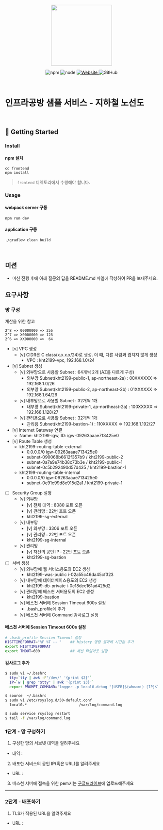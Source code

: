 <p align="center">
    <img width="200px;" src="https://raw.githubusercontent.com/woowacourse/atdd-subway-admin-frontend/master/images/main_logo.png"/>
</p>
<p align="center">
  <img alt="npm" src="https://img.shields.io/badge/npm-%3E%3D%205.5.0-blue">
  <img alt="node" src="https://img.shields.io/badge/node-%3E%3D%209.3.0-blue">
  <a href="https://edu.nextstep.camp/c/R89PYi5H" alt="nextstep atdd">
    <img alt="Website" src="https://img.shields.io/website?url=https%3A%2F%2Fedu.nextstep.camp%2Fc%2FR89PYi5H">
  </a>
  <img alt="GitHub" src="https://img.shields.io/github/license/next-step/atdd-subway-service">
</p>

<br>

# 인프라공방 샘플 서비스 - 지하철 노선도

<br>

## 🚀 Getting Started

### Install
#### npm 설치
```
cd frontend
npm install
```
> `frontend` 디렉토리에서 수행해야 합니다.

### Usage
#### webpack server 구동
```
npm run dev
```
#### application 구동
```
./gradlew clean build
```
<br>

## 미션

* 미션 진행 후에 아래 질문의 답을 README.md 파일에 작성하여 PR을 보내주세요.

## 요구사항

### 망 구성
계산을 위한 참고  
```
2^8 => 00000000 => 256  
2^7 => X0000000 => 128  
2^6 => XX000000 =>  64
```
- [v] VPC 생성
  - [v] CIDR은 C class(x.x.x.x/24)로 생성. 이 때, 다른 사람과 겹치지 않게 생성
    - VPC : kht2199-vpc, 192.168.1.0/24
- [v] Subnet 생성
  - [v] 외부망으로 사용할 Subnet : 64개씩 2개 (AZ를 다르게 구성)
    - 외부망 Subnet(kht2199-public-1, ap-northeast-2a) : 00XXXXXX => 192.168.1.0/26
    - 외부망 Subnet(kht2199-public-2, ap-northeast-2b) : 01XXXXXX => 192.168.1.64/26
  - [v] 내부망으로 사용할 Subnet : 32개씩 1개
    - 내부망 Subnet(kht2199-private-1, ap-northeast-2a) : 100XXXXX => 192.168.1.128/27
  - [v] 관리용으로 사용할 Subnet : 32개씩 1개
    - 관리용 Subnet(kht2199-bastion-1) : 110XXXXX => 192.168.1.192/27
- [v] Internet Gateway 연결
  - Name: kht2199-igw, ID: igw-09263aaae713425e0
- [v] Route Table 생성
  - kht2199-routing-table-external
    - 0.0.0.0/0	igw-09263aaae713425e0
    - subnet-090068b6612f357b9 / kht2199-public-2
    - subnet-0a7a9e74b38c73b3e / kht2199-public-1
    - subnet-0c5b292490d57d435 / kht2199-bastion-1
  - kht2199-routing-table-internal
    - 0.0.0.0/0	igw-09263aaae713425e0
    - subnet-0e91c99d8e915d2a1 / kht2199-private-1
- [ ] Security Group 설정
  - [v] 외부망
    - [v] 전체 대역 : 8080 포트 오픈
    - [v] 관리망 : 22번 포트 오픈
    - kht2199-sg-external
  - [v] 내부망
    - [v] 외부망 : 3306 포트 오픈
    - [v] 관리망 : 22번 포트 오픈
    - kht2199-sg-internal
  - [v] 관리망
    - [v] 자신의 공인 IP : 22번 포트 오픈
    - kht2199-sg-bastion
- [ ] 서버 생성
  - [v] 외부망에 웹 서비스용도의 EC2 생성
    - kht2199-was-public i-02a55c46da45cf323
  - [v] 내부망에 데이터베이스용도의 EC2 생성
    - kht2199-db-private i-0c18dce161ad425d2
  - [v] 관리망에 베스쳔 서버용도의 EC2 생성
    - kht2199-bastion
  - [v] 베스쳔 서버에 Session Timeout 600s 설정
    - .bash_profile에 추가
  - [v] 베스쳔 서버에 Command 감사로그 설정
  
#### 베스쳔 서버에 Session Timeout 600s 설정
```bash
# .bash_profile Session Timeout 설정
HISTTIMEFORMAT="%F %T -- "    ## history 명령 결과에 시간값 추가
export HISTTIMEFORMAT
export TMOUT=600              ## 세션 타임아웃 설정
``` 

#### 감사로그 추가
```bash
$ sudo vi ~/.bashrc
  tty=`tty | awk -F"/dev/" '{print $2}'`
  IP=`w | grep "$tty" | awk '{print $3}'`
  export PROMPT_COMMAND='logger -p local0.debug "[USER]$(whoami) [IP]$IP [PID]$$ [PWD]`pwd` [COMMAND] $(history 1 | sed "s/^[ ]*[0-9]\+[ ]*//" )"'

$ source  ~/.bashrc
$ sudo vi /etc/rsyslog.d/50-default.conf
  local0.*                        /var/log/command.log
    
$ sudo service rsyslog restart
$ tail -f /var/log/command.log
```

### 1단계 - 망 구성하기
1. 구성한 망의 서브넷 대역을 알려주세요
- 대역 :
  

2. 배포한 서비스의 공인 IP(혹은 URL)를 알려주세요

- URL : 

3. 베스천 서버에 접속을 위한 pem키는 [구글드라이브](https://drive.google.com/drive/folders/1dZiCUwNeH1LMglp8dyTqqsL1b2yBnzd1?usp=sharing)에 업로드해주세요

---

### 2단계 - 배포하기
1. TLS가 적용된 URL을 알려주세요

- URL : 
